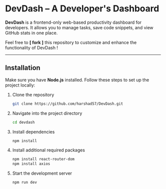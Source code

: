 # DevDash – A Developer's Dashboard

**DevDash** is a frontend-only web-based productivity dashboard for developers. It allows you to manage tasks, save code snippets, and view GitHub stats in one place.

Feel free to ****[ fork ]**** this repository to customize and enhance the functionality of DevDash !

---

## Installation

Make sure you have **Node.js** installed. Follow these steps to set up the project locally:

1. Clone the repository
   ```bash
   git clone https://github.com/harshad57/DevDash.git

2. Navigate into the project directory
   ```bash
   cd devdash

3. Install dependencies
   ```bash
   npm install

4. Install additional required packages
   ```bash
   npm install react-router-dom
   npm install axios

5. Start the development server
   ```bash
   npm run dev
